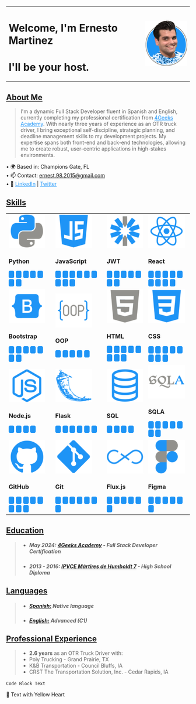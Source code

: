 
<table>
  <tbody>
    <tr>
      <td>
        <h1><a>Welcome, I'm Ernesto Martinez</a></h1>
        <h1><a>I'll be your host.</a></h1>
      </td>
      <td>
      <img src="ErnestoMartinez.png" alt="Portrait image">
      </td>
    </tr>
  </tbody>
</table>



<div class="written-content">

## [About Me](#)
>I'm a dynamic Full Stack Developer fluent in Spanish and English, currently completing my professional certification from <a href="https://4geeksacademy.com/" style="color: rgb(30, 150, 250)">4Geeks Academy</a>. With nearly three years of experience as an OTR truck driver, I bring exceptional self-discipline, strategic planning, and deadline management skills to my development projects. My expertise spans both front-end and back-end technologies, allowing me to create robust, user-centric applications in high-stakes environments.

<span class="text">• 🌍 Based in: Champions Gate, FL</span>  
<span class="text">• 📫 Contact: <a href="mailto:ernest.98.2015@gmail.com" style="color: rgb(30, 150, 250)">ernest.98.2015@gmail.com</a></span>  
<span class="text">• 🔗 <a href="https://www.linkedin.com/in/ernesto-martinez-f" style="color: rgb(30, 150, 250)">LinkedIn</a> | <a href="https://twitter.com/ErnestWarhead" style="color: rgb(30, 150, 250)">Twitter</a></span>

## [Skills](#)
<table>
  <tbody>
    <tr>
      <td>
          <img src="icons/Python.png">
          <h3><a>Python</a></h3>
          <img src="Score.png" alt="Score sq">
          <img src="Score.png" alt="Score sq">
          <img src="Score.png" alt="Score sq">
          <img src="Score.png" alt="Score sq">
          <img src="Score.png" alt="Score sq">
          <img src="Score.png" alt="Score sq">
          <img src="Score.png" alt="Score sq">
      </td>
      <td>
          <img src="icons/JavaScript.png">
          <h3><a>JavaScript</a></h3>
          <img src="Score.png" alt="Score sq">
          <img src="Score.png" alt="Score sq">
          <img src="Score.png" alt="Score sq">
          <img src="Score.png" alt="Score sq">
          <img src="Score.png" alt="Score sq">
          <img src="Score.png" alt="Score sq">
          <img src="Score.png" alt="Score sq">
          <img src="Score.png" alt="Score sq">
          <img src="Score.png" alt="Score sq">
      </td>
      <td>
          <img src="icons/JWT.png">
          <h3><a>JWT</a></h3>
          <img src="Score.png" alt="Score sq">
          <img src="Score.png" alt="Score sq">
          <img src="Score.png" alt="Score sq">
          <img src="Score.png" alt="Score sq">
          <img src="Score.png" alt="Score sq">
          <img src="Score.png" alt="Score sq">
          <img src="Score.png" alt="Score sq">
      </td>
      <td>
          <img src="icons/React.png">
          <h3><a>React</a></h3>
          <img src="Score.png" alt="Score sq">
          <img src="Score.png" alt="Score sq">
          <img src="Score.png" alt="Score sq">
          <img src="Score.png" alt="Score sq">
          <img src="Score.png" alt="Score sq">
          <img src="Score.png" alt="Score sq">
          <img src="Score.png" alt="Score sq">
          <img src="Score.png" alt="Score sq">
          <img src="Score.png" alt="Score sq">
      </td>
    </tr>
    <tr>
      <td>
          <img src="icons/Bootstrap.png">
          <h3><a>Bootstrap</a></h3>
          <img src="Score.png" alt="Score sq">
          <img src="Score.png" alt="Score sq">
          <img src="Score.png" alt="Score sq">
          <img src="Score.png" alt="Score sq">
          <img src="Score.png" alt="Score sq">
          <img src="Score.png" alt="Score sq">
          <img src="Score.png" alt="Score sq">
      </td>
      <td>
          <img src="icons/OOP.png">
          <h3><a>OOP</a></h3>
          <img src="Score.png" alt="Score sq">
          <img src="Score.png" alt="Score sq">
          <img src="Score.png" alt="Score sq">
          <img src="Score.png" alt="Score sq">
          <img src="Score.png" alt="Score sq">
      </td>
      <td>
          <img src="icons/HTML 5.png">
          <h3><a>HTML</a></h3>
          <img src="Score.png" alt="Score sq">
          <img src="Score.png" alt="Score sq">
          <img src="Score.png" alt="Score sq">
          <img src="Score.png" alt="Score sq">
          <img src="Score.png" alt="Score sq">
          <img src="Score.png" alt="Score sq">
          <img src="Score.png" alt="Score sq">
          <img src="Score.png" alt="Score sq">
      </td>
      <td>
          <img src="icons/CSS.png">
          <h3><a>CSS</a></h3>
          <img src="Score.png" alt="Score sq">
          <img src="Score.png" alt="Score sq">
          <img src="Score.png" alt="Score sq">
          <img src="Score.png" alt="Score sq">
          <img src="Score.png" alt="Score sq">
          <img src="Score.png" alt="Score sq">
          <img src="Score.png" alt="Score sq">
          <img src="Score.png" alt="Score sq">
      </td>
    </tr>
    <tr>
      <td>
          <img src="icons/Node.png">
          <h3><a>Node.js</a></h3>
          <img src="Score.png" alt="Score sq">
          <img src="Score.png" alt="Score sq">
          <img src="Score.png" alt="Score sq">
          <img src="Score.png" alt="Score sq">
      </td>
      <td>
          <img src="icons/Flask.png">
          <h3><a>Flask</a></h3>
          <img src="Score.png" alt="Score sq">
          <img src="Score.png" alt="Score sq">
          <img src="Score.png" alt="Score sq">
          <img src="Score.png" alt="Score sq">
          <img src="Score.png" alt="Score sq">
          <img src="Score.png" alt="Score sq">
      </td>
      <td>
          <img src="icons/SQL.png">
          <h3><a>SQL</a></h3>
          <img src="Score.png" alt="Score sq">
          <img src="Score.png" alt="Score sq">
          <img src="Score.png" alt="Score sq">
          <img src="Score.png" alt="Score sq">
      </td>
      <td>
          <img src="icons/SQLA.png">
          <h3><a>SQLA</a></h3>
          <img src="Score.png" alt="Score sq">
          <img src="Score.png" alt="Score sq">
          <img src="Score.png" alt="Score sq">
          <img src="Score.png" alt="Score sq">
          <img src="Score.png" alt="Score sq">
          <img src="Score.png" alt="Score sq">
          <img src="Score.png" alt="Score sq">
      </td>
    </tr>
    <tr>
      <td>
          <img src="icons/GitHub.png">
          <h3><a>GitHub</a></h3>
          <img src="Score.png" alt="Score sq">
          <img src="Score.png" alt="Score sq">
          <img src="Score.png" alt="Score sq">
          <img src="Score.png" alt="Score sq">
          <img src="Score.png" alt="Score sq">
          <img src="Score.png" alt="Score sq">
          <img src="Score.png" alt="Score sq">
          <img src="Score.png" alt="Score sq">
      </td>
      <td>
          <img src="icons/Git.png">
          <h3><a>Git</a></h3>
          <img src="Score.png" alt="Score sq">
          <img src="Score.png" alt="Score sq">
          <img src="Score.png" alt="Score sq">
          <img src="Score.png" alt="Score sq">
          <img src="Score.png" alt="Score sq">
          <img src="Score.png" alt="Score sq">
          <img src="Score.png" alt="Score sq">
      </td>
      <td>
          <img src="icons/Flux.png">
          <h3><a>Flux.js</a></h3>
          <img src="Score.png" alt="Score sq">
          <img src="Score.png" alt="Score sq">
          <img src="Score.png" alt="Score sq">
          <img src="Score.png" alt="Score sq">
          <img src="Score.png" alt="Score sq">
          <img src="Score.png" alt="Score sq">
      </td>
      <td>
          <img src="icons/Figma.png">
          <h3><a>Figma</a></h3>
          <img src="Score.png" alt="Score sq">
          <img src="Score.png" alt="Score sq">
          <img src="Score.png" alt="Score sq">
          <img src="Score.png" alt="Score sq">
          <img src="Score.png" alt="Score sq">
          <img src="Score.png" alt="Score sq">
      </td>
    </tr>
  </tbody>
</table>

## [Education](#)
>- ##### **May 2024:** [4Geeks Academy](https://4geeksacademy.com/) - Full Stack Developer Certification
>- ##### **2013 - 2016:** [IPVCE Mártires de Humboldt 7](#) - High School Diploma

## [Languages](#)
>- ##### **[Spanish:](#)** Native language
>- ##### **[English:](#)** Advanced (C1)

## [Professional Experience](#)
>- **2.6 years** as an OTR Truck Driver with:
>  - Poly Trucking - Grand Prairie, TX
>  - K&B Transportation - Council Bluffs, IA
>  - CRST The Transportation Solution, Inc. - Cedar Rapids, IA

`Code Block Text`

:yellow_heart: Text with Yellow Heart
